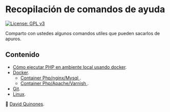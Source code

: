 # Recopilación de comandos de ayuda 
[![License: GPL v3](https://img.shields.io/badge/License-GPLv3-blue.svg)](https://www.gnu.org/licenses/gpl-3.0)

Comparto con ustedes algunos comandos utiles que pueden sacarlos de apuros.

## Contenido

- [Cómo ejecutar PHP en ambiente local usando docker](Docker/ejecutar_php_ambiente_local_usando_docker.md).
- [Docker](Docker/comandos_docker.md).
  - [Container Php/nginx/Mysql ](Docker/container_docker_php_nginx_mysql.md).
  - [Container Php/Apache/Varnish ](Docker/Varnish/PhpApacheVarnish/README.md).
- [Git](Git/Comandos_git.md).
- [Linux](Linux/Comandos_linux.md).


:gift: [David Quinones]( https://github.com/dqblanco).
